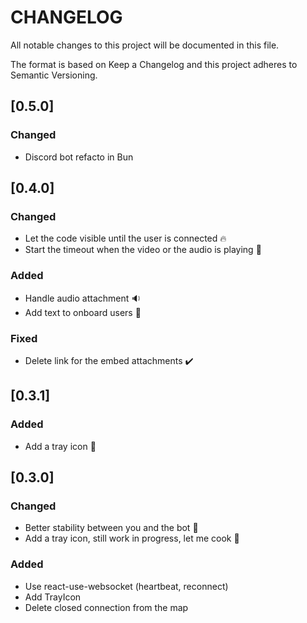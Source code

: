 # CHANGELOG

All notable changes to this project will be documented in this file.

The format is based on Keep a Changelog and this project adheres to Semantic Versioning.

## [0.5.0]

### Changed

- Discord bot refacto in Bun

## [0.4.0]

### Changed

- Let the code visible until the user is connected :fire:
- Start the timeout when the video or the audio is playing :100:

### Added

- Handle audio attachment :sound:
- Add text to onboard users :tada:

### Fixed

- Delete link for the embed attachments :heavy_check_mark:

## [0.3.1]

### Added

- Add a tray icon :100:

## [0.3.0]

### Changed

- Better stability between you and the bot :rocket:
- Add a tray icon, still work in progress, let me cook :eyes:

### Added

- Use react-use-websocket (heartbeat, reconnect)
- Add TrayIcon
- Delete closed connection from the map
